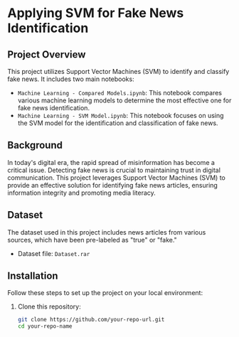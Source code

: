 # Applying SVM for Fake News Identification

## Project Overview

This project utilizes Support Vector Machines (SVM) to identify and classify fake news. It includes two main notebooks:

- `Machine Learning - Compared Models.ipynb`: This notebook compares various machine learning models to determine the most effective one for fake news identification.
- `Machine Learning - SVM Model.ipynb`: This notebook focuses on using the SVM model for the identification and classification of fake news.

## Background

In today's digital era, the rapid spread of misinformation has become a critical issue. Detecting fake news is crucial to maintaining trust in digital communication. This project leverages Support Vector Machines (SVM) to provide an effective solution for identifying fake news articles, ensuring information integrity and promoting media literacy.

## Dataset

The dataset used in this project includes news articles from various sources, which have been pre-labeled as "true" or "fake."

- Dataset file: `Dataset.rar`

## Installation

Follow these steps to set up the project on your local environment:

1. Clone this repository:
   ```bash
   git clone https://github.com/your-repo-url.git
   cd your-repo-name
